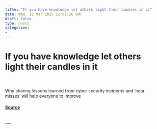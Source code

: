```yaml
---
title: "If you have knowledge let others light their candles in it"
date: Wed, 12 Mar 2025 12:02:26 GMT
draft: false
type: posts
categories: 
- 
---
```

# If you have knowledge let others light their candles in it

<br/>

<br/>
Why sharing lessons learned from cyber security incidents and ‘near misses’ will help everyone to improve

#### [Source](https://www.ncsc.gov.uk/blog-post/let-others-light-candles)

<br/>
---
